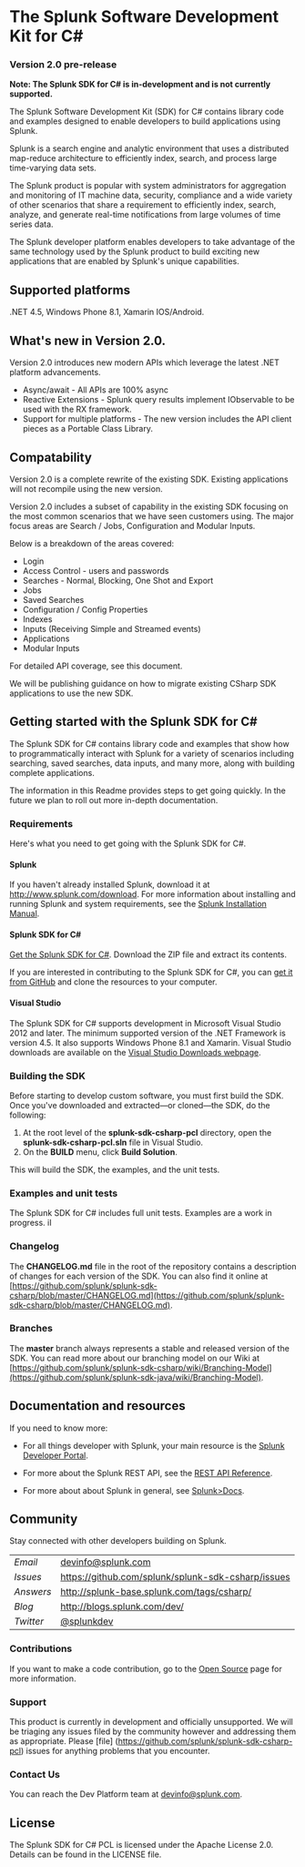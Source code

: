 # The Splunk Software Development Kit for C# 
### Version 2.0 pre-release

**Note: The Splunk SDK for C# is in-development and is not currently supported.**

The Splunk Software Development Kit (SDK) for C# contains library code and 
examples designed to enable developers to build applications using Splunk.

Splunk is a search engine and analytic environment that uses a distributed
map-reduce architecture to efficiently index, search, and process large 
time-varying data sets.

The Splunk product is popular with system administrators for aggregation and
monitoring of IT machine data, security, compliance and a wide variety of 
other scenarios that share a requirement to efficiently index, search, analyze,
and generate real-time notifications from large volumes of time series data.

The Splunk developer platform enables developers to take advantage of the 
same technology used by the Splunk product to build exciting new applications
that are enabled by Splunk's unique capabilities.

## Supported platforms

.NET 4.5, Windows Phone 8.1, Xamarin IOS/Android.

## What's new in Version 2.0.

Version 2.0 introduces new modern APIs which leverage the latest .NET platform advancements. 

* Async/await - All APIs are 100% async
* Reactive Extensions - Splunk query results implement IObservable to be used with the RX framework.
* Support for multiple platforms - The new version includes the API client pieces as a Portable Class Library.

## Compatability

Version 2.0 is a complete rewrite of the existing SDK. Existing applications will not recompile using the new version.

Version 2.0 includes a subset of capability in the existing SDK focusing on the most common scenarios that we have seen customers using. The major focus areas are Search / Jobs, Configuration and Modular Inputs.

Below is a breakdown of the areas covered:

* Login
* Access Control - users and passwords
* Searches - Normal, Blocking, One Shot and Export
* Jobs
* Saved Searches
* Configuration / Config Properties
* Indexes
* Inputs (Receiving Simple and Streamed events)
* Applications
* Modular Inputs

For detailed API coverage, see this document.

We will be publishing guidance on how to migrate existing CSharp SDK applications to use the new SDK.

## Getting started with the Splunk SDK for C# 

The Splunk SDK for C# contains library code and examples that show how to 
programmatically interact with Splunk for a variety of scenarios including 
searching, saved searches, data inputs, and many more, along with building 
complete applications. 

The information in this Readme provides steps to get going quickly. In the 
future we plan to roll out more in-depth documentation.

### Requirements

Here's what you need to get going with the Splunk SDK for C#.

#### Splunk

If you haven't already installed Splunk, download it at 
<http://www.splunk.com/download>. For more information about installing and 
running Splunk and system requirements, see the
[Splunk Installation Manual](http://docs.splunk.com/Documentation/Splunk/latest/Installation). 

#### Splunk SDK for C# 

[Get the Splunk SDK for C#](https://github.com/splunk/splunk-sdk-csharp-pcl/archive/master.zip). Download 
the ZIP file and extract its contents.

If you are interested in contributing to the Splunk SDK for C#, you can 
[get it from GitHub](https://github.com/splunk/splunk-sdk-csharp) and clone the 
resources to your computer.

#### Visual Studio

The Splunk SDK for C# supports development in Microsoft Visual Studio 2012 and later. The 
minimum supported version of the .NET Framework is version 4.5. It also supports Windows Phone 8.1 and Xamarin. Visual Studio 
downloads are available on the 
[Visual Studio Downloads webpage](http://www.microsoft.com/visualstudio/downloads).

### Building the SDK

Before starting to develop custom software, you must first build the SDK. Once 
you've downloaded and extracted—or cloned—the SDK, do the following:

1. At the root level of the **splunk-sdk-csharp-pcl** directory, open the 
**splunk-sdk-csharp-pcl.sln** file in Visual Studio.
2. On the **BUILD** menu, click **Build Solution**.

This will build the SDK, the examples, and the unit tests.

### Examples and unit tests

The Splunk SDK for C# includes full unit tests. Examples are a work in progress.
iI
### Changelog

The **CHANGELOG.md** file in the root of the repository contains a description
of changes for each version of the SDK. You can also find it online at
[https://github.com/splunk/splunk-sdk-csharp/blob/master/CHANGELOG.md](https://github.com/splunk/splunk-sdk-csharp/blob/master/CHANGELOG.md). 

### Branches

The **master** branch always represents a stable and released version of the SDK.
You can read more about our branching model on our Wiki at 
[https://github.com/splunk/splunk-sdk-csharp/wiki/Branching-Model](https://github.com/splunk/splunk-sdk-java/wiki/Branching-Model).

## Documentation and resources

If you need to know more:

* For all things developer with Splunk, your main resource is the [Splunk
  Developer Portal](http://dev.splunk.com).

* For more about the Splunk REST API, see the [REST API 
  Reference](http://docs.splunk.com/Documentation/Splunk/latest/RESTAPI).

* For more about about Splunk in general, see [Splunk>Docs](http://docs.splunk.com/Documentation/Splunk).

## Community

Stay connected with other developers building on Splunk.

<table>

<tr>
<td><em>Email</em></td>
<td><a href="mailto:devinfo@splunk.com">devinfo@splunk.com</a></td>
</tr>

<tr>
<td><em>Issues</em>
<td><a href="https://github.com/splunk/splunk-sdk-csharp-pcl/issues/">
https://github.com/splunk/splunk-sdk-csharp/issues</a></td>
</tr>

<tr>
<td><em>Answers</em>
<td><a href="http://splunk-base.splunk.com/tags/csharp/">
http://splunk-base.splunk.com/tags/csharp/</a></td>
</tr>

<tr>
<td><em>Blog</em>
<td><a href="http://blogs.splunk.com/dev/">http://blogs.splunk.com/dev/</a></td>
</tr>

<tr>
<td><em>Twitter</em>
<td><a href="http://twitter.com/splunkdev">@splunkdev</a></td>
</tr>

</table>

### Contributions

If you want to make a code contribution, go to the 
[Open Source](http://dev.splunk.com/view/opensource/SP-CAAAEDM)
page for more information.

### Support

This product is currently in development and officially unsupported. We will be triaging any issues filed by the community however and addressing them as appropriate. Please [file] (https://github.com/splunk/splunk-sdk-csharp-pcl) issues for anything problems that you encounter.

### Contact Us

You can reach the Dev Platform team at devinfo@splunk.com.

## License

The Splunk SDK for C# PCL is licensed under the Apache License 2.0. Details can be 
found in the LICENSE file.
